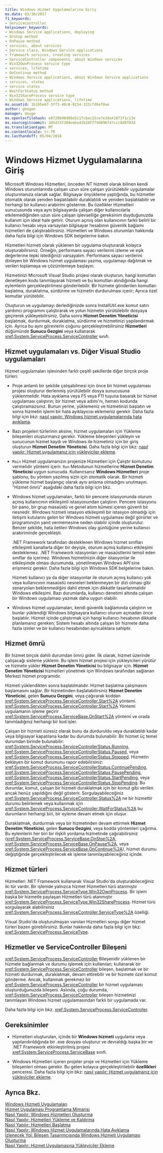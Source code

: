 ```yaml
---
title: Windows Hizmet Uygulamalarına Giriş
ms.date: 03/30/2017
f1_keywords:
- ServiceController
helpviewer_keywords:
- Windows Service applications, deploying
- OnStop method
- OnPause method
- services, about services
- Service class, Windows Service applications
- framework services, creating services
- ServiceController components, about Windows services
- Win32OwnProcess service type
- services, lifetime
- OnContinue method
- Windows Service applications, about Windows Service applications
- services, states
- service states
- WaitForStatus method
- Win32ShareProcess service type
- Windows Service applications, lifetime
ms.assetid: 1b1b5e67-3ff3-40c0-8154-322cfd6ef0ae
author: ghogen
manager: douge
ms.openlocfilehash: e0720b90d89e5117cbac15ce7e38a41071f1c13e
ms.sourcegitcommit: 3d5d33f384eeba41b2dff79d096f47ccc8d8f03d
ms.translationtype: MT
ms.contentlocale: tr-TR
ms.lasthandoff: 05/04/2018
---
```

# <a name="introduction-to-windows-service-applications"></a>Windows Hizmet Uygulamalarına Giriş
Microsoft Windows Hizmetleri, önceden NT hizmeti olarak bilinen kendi Windows oturumlarında çalışan uzun süre çalışan yürütülebilir uygulamalar oluşturmanıza olanak sağlar. Bilgisayar önyükleme yaptığında, bu hizmetler otomatik olarak yeniden başlatılabilir duraklatıldı ve yeniden başlatılabilir ve herhangi bir kullanıcı arabirimi gösterme. Bu özellikler Hizmetleri sunucusunda veya aynı bilgisayarda çalışan diğer kullanıcılarla etkilemediğinden uzun süre çalışan işlevselliğe gereksinim duyduğunuzda kullanım için ideal hale getirir. Oturum açmış olan kullanıcının farklı belirli bir kullanıcı hesabı veya varsayılan bilgisayar hesabının güvenlik bağlamı hizmetleri de çalıştırabilirsiniz. Hizmetleri ve Windows oturumları hakkında daha fazla bilgi için Windows SDK belgelerine bakın.  
  
 Hizmetleri hizmeti olarak yüklenen bir uygulama oluşturarak kolayca oluşturabilirsiniz. Örneğin, performans sayacı verilerini izleme ve eşik değerlerine tepki istediğinizi varsayalım. Performans sayacı verilerini dinleyen bir Windows hizmet uygulaması yazma, uygulamayı dağıtmak ve verileri toplamaya ve çözümlemeye başlayın.  
  
 Hizmetinizi Microsoft Visual Studio projesi olarak oluşturun, hangi komutları denetleyen kodu tanımlayarak hizmeti ve bu komutları alındığında hangi eylemlerin gerçekleştirilmesi gönderilebilir. Bir hizmete gönderilen komutları başlatma, duraklatma, sürdürme ve hizmetin durdurulması içerir; Ayrıca özel komutlar yürütebilir.  
  
 Oluşturun ve uygulamayı derlediğinizde sonra InstallUtil.exe komut satırı yardımcı programını çalıştırarak ve yolun hizmetin yürütülebilir dosyaya geçirerek yükleyebilirsiniz. Daha sonra **Hizmet Denetim Yöneticisi** başlatmak, durdurmak, duraklatma, sürdürme ve hizmetinizi yapılandırmak için. Ayrıca bu aynı görevlerin çoğunu gerçekleştirebilirsiniz **Hizmetleri** düğümünde **Sunucu Gezgini** veya kullanarak <xref:System.ServiceProcess.ServiceController> sınıfı.  
  
## <a name="service-applications-vs-other-visual-studio-applications"></a>Hizmet uygulamaları vs. Diğer Visual Studio uygulamaları  
 Hizmet uygulamaları işlevinden farklı çeşitli şekillerde diğer birçok proje türleri:  
  
-   Proje anlamlı bir şekilde çalışabilmesi için önce bir hizmet uygulaması projesi oluşturur derlenmiş yürütülebilir dosya sunucusuna yüklenmelidir. Hata ayıklama veya F5 veya F11 tuşuna basarak bir hizmet uygulaması çalıştırın; bir hizmet veya adımı'nı, hemen kodunda çalıştıramazsınız. Bunun yerine, yüklemeniz ve hizmetinizi başlatın ve sonra hizmetin işlemi bir hata ayıklayıcısı eklemeniz gerekir. Daha fazla bilgi için bkz: [nasıl yapılır: Windows hizmet uygulamalarında hata ayıklama](../../../docs/framework/windows-services/how-to-debug-windows-service-applications.md).  
  
-   Bazı projeleri türlerinin aksine, hizmet uygulamaları için Yükleme bileşenleri oluşturmanız gerekir. Yükleme bileşenleri yükleyin ve sunucunun hizmet kaydı ve Windows ile hizmetiniz için bir giriş oluşturun **Hizmet Denetim Yöneticisi**. Daha fazla bilgi için bkz: [nasıl yapılır: Hizmet uygulamanız için yükleyiciler ekleme](../../../docs/framework/windows-services/how-to-add-installers-to-your-service-application.md).  
  
-   `Main` Hizmet uygulamanızın projenize Hizmetleri için Çalıştır komutunu vermelidir yöntemi içerir. `Run` Metodunun hizmetlerine **Hizmet Denetim Yöneticisi** uygun sunucuda. Kullanırsanız **Windows Hizmetleri** proje şablonu, bu yöntem yazılmış sizin için otomatik olarak. Bir hizmeti yükleme hizmet başlangıç olarak aynı anlama olmadığını unutmayın. "Hizmet ömrü" aşağıdaki daha fazla bilgi için bkz.  
  
-   Windows hizmet uygulamaları, farklı bir pencere istasyonunda oturum açmış kullanıcının etkileşimli istasyonundan çalıştırın. Pencere istasyonu bir pano, bir grup masaüstü ve genel atom kümesi içeren güvenli bir nesnedir. Windows hizmeti istasyon etkileşimli bir istasyon olmadığı için iletişim kutularını gelen bir Windows hizmeti uygulaması değil görürler ve programınızın yanıt vermemesine neden olabilir içinde oluşturulur. Benzer şekilde, hata iletileri Windows olay günlüğüne yerine kullanıcı arabiriminde gerçekleşti.  
  
     .NET Framework tarafından desteklenen Windows hizmet sınıfları etkileşimli kanallarla diğer bir deyişle, oturum açmış kullanıcı etkileşimi desteklemez. .NET Framework istasyonları ve masaüstlerini temsil eden sınıflar da içermez. Windows hizmetinizin diğer istasyonlar ile etkileşimde olması durumunda, yönetilmeyen Windows API'sine erişmeniz gerekir. Daha fazla bilgi için Windows SDK belgelerine bakın.  
  
     Hizmeti kullanıcı ya da diğer istasyonlar ile oturum açmış kullanıcı yok veya kullanıcının masaüstü nesneleri beklenmeyen bir dizi olması gibi senaryoları beklenmediğini dahil etmek için dikkatle tasarlanmalıdır Windows etkileşimi. Bazı durumlarda, kullanıcı denetimi altında çalışan bir Windows uygulaması yazmak daha uygun olabilir.  
  
-   Windows hizmet uygulamaları, kendi güvenlik bağlamında çalıştırın ve bunlar yüklendiği Windows bilgisayara kullanıcı oturum açmadan önce başlatılır. Hizmet içinde çalıştırmak için hangi kullanıcı hesabının dikkatle planlamanız gereken; Sistem hesabı altında çalışan bir hizmete daha fazla izinler ve bir kullanıcı hesabından ayrıcalıklara sahiptir.  
  
## <a name="service-lifetime"></a>Hizmet ömrü  
 Bir hizmet birçok dahili durumdan ömrü gider. İlk olarak, hizmet üzerinde çalışacağı sisteme yüklenir. Bu işlem hizmet projesi için yükleyicileri yürütür ve hizmete yükler **Hizmet Denetim Yöneticisi** bu bilgisayar için. **Hizmet Denetim Yöneticisi** hizmetleri yönetmek için Windows tarafından sağlanan Merkezi hizmet programıdır.  
  
 Hizmeti yüklendikten sonra başlatılmalıdır. Hizmet başlatma çalışmasını başlamasını sağlar. Bir hizmetinden başlatabilirsiniz **Hizmet Denetim Yöneticisi**, gelen **Sunucu Gezgini**, veya çağırarak koddan <xref:System.ServiceProcess.ServiceController.Start%2A> yöntemi. <xref:System.ServiceProcess.ServiceController.Start%2A> Yöntemi uygulamanın işleme geçirir <xref:System.ServiceProcess.ServiceBase.OnStart%2A> yöntemi ve orada tanımladığınız herhangi bir kod işler.  
  
 Çalışan bir hizmeti süresiz olarak bunu da durduruldu veya duraklatıldı kadar veya bilgisayar kapatılana kadar bu durumda bulunabilir. Bir hizmet üç temel durumdan birinde bulunabilir: <xref:System.ServiceProcess.ServiceControllerStatus.Running>, <xref:System.ServiceProcess.ServiceControllerStatus.Paused>, veya <xref:System.ServiceProcess.ServiceControllerStatus.Stopped>. Hizmetin bekleyen bir komut durumunu rapor edebilirsiniz: <xref:System.ServiceProcess.ServiceControllerStatus.ContinuePending>, <xref:System.ServiceProcess.ServiceControllerStatus.PausePending>, <xref:System.ServiceProcess.ServiceControllerStatus.StartPending>, veya <xref:System.ServiceProcess.ServiceControllerStatus.StopPending>. Bu durumlar, komut, çalışan bir hizmeti duraklatmak için bir komut gibi verilen ancak henüz yapıldığını değil gösterir. Sorgulayabileceğiniz <xref:System.ServiceProcess.ServiceController.Status%2A> ne bir hizmettir durumu belirlemek veya kullanmak için <xref:System.ServiceProcess.ServiceController.WaitForStatus%2A> bu durumların herhangi biri, bir eyleme devam etmek için oluşur.  
  
 Duraklatmak, durdurmak veya bir hizmetinden devam ettirmek **Hizmet Denetim Yöneticisi**, gelen **Sunucu Gezgini**, veya kodda yöntemleri çağırma. Bu eylemlerin her biri bir ilişkili yordama hizmetinde çağırabilirsiniz (<xref:System.ServiceProcess.ServiceBase.OnStop%2A>, <xref:System.ServiceProcess.ServiceBase.OnPause%2A>, veya <xref:System.ServiceProcess.ServiceBase.OnContinue%2A>), hizmet durumu değiştiğinde gerçekleştirilecek ek işleme tanımlayabileceğiniz içinde.  
  
## <a name="types-of-services"></a>Hizmet türleri  
 Hizmetleri .NET Framework kullanarak Visual Studio'da oluşturabileceğiniz iki tür vardır. Bir işlemde yalnızca hizmet Hizmetleri türü atanmıştır <xref:System.ServiceProcess.ServiceType.Win32OwnProcess>. Bir işlem başka bir hizmetle paylaşan Hizmetleri türü atanmıştır <xref:System.ServiceProcess.ServiceType.Win32ShareProcess>. Hizmet türü sorgulayarak alabilirsiniz <xref:System.ServiceProcess.ServiceController.ServiceType%2A> özelliği.  
  
 Visual Studio'da oluşturulmayan varolan Hizmetleri sorgu diğer hizmet türleri bazen görebilirsiniz. Bunlar hakkında daha fazla bilgi için bkz: <xref:System.ServiceProcess.ServiceType>.  
  
## <a name="services-and-the-servicecontroller-component"></a>Hizmetler ve ServiceController Bileşeni  
 <xref:System.ServiceProcess.ServiceController> Bileşenidir yüklenen bir hizmete bağlanmak ve durumu işlemek için kullanılan; kullanarak bir <xref:System.ServiceProcess.ServiceController> bileşen, başlatmak ve bir hizmeti durdurmak, duraklatmak, devam ettirebilir ve bir hizmete özel komut gönderme. Ancak, kullanmak gerekmez bir <xref:System.ServiceProcess.ServiceController> bir hizmet uygulaması oluşturduğunuzda bileşeni. Aslında, çoğu durumda, <xref:System.ServiceProcess.ServiceController> bileşen hizmetinizi tanımlayan Windows hizmet uygulamasından farklı bir uygulamada var.  
  
 Daha fazla bilgi için bkz. <xref:System.ServiceProcess.ServiceController>.  
  
## <a name="requirements"></a>Gereksinimler  
  
-   Hizmetleri oluşturulan, içinde bir **Windows hizmeti** uygulama veya yapılandırıldığında bir .exe dosyası oluşturur ve devraldığı başka bir ve .NET Framework etkinleştirilmiş projesi <xref:System.ServiceProcess.ServiceBase> sınıfı.  
  
-   Windows Hizmetleri içeren projeler proje ve Hizmetleri için Yükleme bileşenleri olması gerekir. Bu gelen kolayca gerçekleştirilebilir **özellikleri** penceresi. Daha fazla bilgi için bkz: [nasıl yapılır: Hizmet uygulamanız için yükleyiciler ekleme](../../../docs/framework/windows-services/how-to-add-installers-to-your-service-application.md).  
  
## <a name="see-also"></a>Ayrıca Bkz.  
 [Windows Hizmeti Uygulamaları](../../../docs/framework/windows-services/index.md)  
 [Hizmet Uygulaması Programlama Mimarisi](../../../docs/framework/windows-services/service-application-programming-architecture.md)  
 [Nasıl Yapılır: Windows Hizmetleri Oluşturma](../../../docs/framework/windows-services/how-to-create-windows-services.md)  
 [Nasıl Yapılır: Hizmetleri Yükleme ve Kaldırma](../../../docs/framework/windows-services/how-to-install-and-uninstall-services.md)  
 [Nasıl Yapılır: Hizmetleri Başlatma](../../../docs/framework/windows-services/how-to-start-services.md)  
 [Nasıl Yapılır: Windows Hizmet Uygulamalarında Hata Ayıklama](../../../docs/framework/windows-services/how-to-debug-windows-service-applications.md)  
 [İzlenecek Yol: Bileşen Tasarımcısında Windows Hizmeti Uygulaması Oluşturma](../../../docs/framework/windows-services/walkthrough-creating-a-windows-service-application-in-the-component-designer.md)  
 [Nasıl Yapılır: Hizmet Uygulamasına Yükleyiciler Ekleme](../../../docs/framework/windows-services/how-to-add-installers-to-your-service-application.md)
